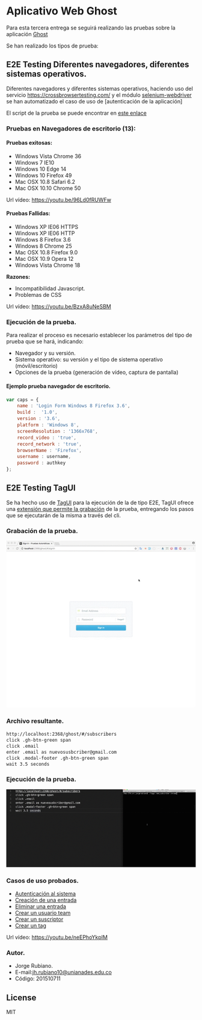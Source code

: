 # Aplicativo Web Ghost

Para esta tercera entrega se seguirá realizando las pruebas sobre la aplicación [Ghost]

Se han realizado los tipos de prueba:

## E2E Testing Diferentes navegadores, diferentes sistemas operativos.

Diferentes navegadores y diferentes sistemas operativos, haciendo uso del servicio https://crossbrowsertesting.com/ y 
el módulo [selenium-webdriver] se han automatizado el caso de uso de [autenticación de la aplicación]

El script de la prueba se puede encontrar en [este enlace]

### Pruebas en Navegadores de escritorio (13):

#### Pruebas exitosas:

* Windows Vista Chrome 36
* Windows 7 IE10
* Windows 10 Edge 14
* Windows 10 Firefox 49
* Mac OSX 10.8 Safari 6.2
* Mac OSX 10.10 Chrome 50

Url vídeo: https://youtu.be/96Ld0fRUWFw


#### Pruebas Fallidas:

* Windows XP IE06 HTTPS
* Windows XP IE06 HTTP
* Windows 8 Firefox 3.6
* Windows 8 Chrome 25
* Mac OSX 10.8 Firefox 9.0
* Mac OSX 10.9 Opera 12
* Windows Vista Chrome 18

**Razones:**

* Incompatibilidad Javascript.
* Problemas de CSS

Url vídeo: https://youtu.be/BzxA8uNeSBM


### Ejecución de la prueba.

Para realizar el proceso es necesario establecer los parámetros del tipo de prueba que se hará, indicando:

* Navegador y su versión.
* Sistema operativo: su versión y el tipo de sistema operativo (móvil/escritorio)
* Opciones de la prueba (generación de vídeo, captura de pantalla)

#### Ejemplo prueba navegador de escritorio.

```js
var caps = {
    name : 'Login Form Windows 8 Firefox 3.6',
    build :  '1.0',
    version : '3.6', 
    platform : 'Windows 8', 
    screenResolution : '1366x768',
    record_video : 'true',
    record_network : 'true',
    browserName : 'Firefox',
    username : username,
    password : authkey
};
```

## E2E Testing TagUI

Se ha hecho uso de [TagUI] para la ejecución de la de tipo E2E, TagUI ofrece una [extensión que permite la grabación] de la prueba, entregando los pasos que se ejecutarán de la misma a través del cli.

### Grabación de la prueba.

![tagui](https://github.com/jhrubiano10/pruebas_automaticas/blob/master/reporte_03/aplicativo_web/tagui/ejemplo_tagui.gif?raw=true)

### Archivo resultante.

```
http://localhost:2368/ghost/#/subscribers
click .gh-btn-green span
click .email
enter .email as nuevosusbcriber@gmail.com
click .modal-footer .gh-btn-green span
wait 3.5 seconds
```

### Ejecución de la prueba.

![taguicli](https://github.com/jhrubiano10/pruebas_automaticas/blob/master/reporte_03/aplicativo_web/tagui/nuevo_suscriptor.gif?raw=true)

### Casos de uso probados.

* [Autenticación al sistema]
* [Creación de una entrada]
* [Eliminar una entrada]
* [Crear un usuario team]
* [Crear un suscriptor]
* [Crear un tag]

Url vídeo: https://youtu.be/neEPhoYkpIM



### Autor.

* Jorge Rubiano.
* E-mail:jh.rubiano10@unianades.edu.co
* Código: 201510711


License
----
MIT

[Ghost]:https://ghost.org/es/
[selenium-webdriver]:https://www.npmjs.com/package/selenium-webdriver
[este enlace]:https://github.com/jhrubiano10/pruebas_automaticas/blob/master/reporte_03/aplicativo_web/crossbrowser/app.js#L48
[TagUI]:https://github.com/tebelorg/TagUI
[extensión que permite la grabación]:https://chrome.google.com/webstore/detail/tagui-web-automation/egdllmehgfgjebhlkjmcnhiocfcidnjk?hl=en-GB
[Autenticación al sistema]:https://github.com/jhrubiano10/pruebas_automaticas/blob/master/reporte_03/aplicativo_web/tagui/login
[Creación de una entrada]:https://github.com/jhrubiano10/pruebas_automaticas/blob/master/reporte_03/aplicativo_web/tagui/new_history
[Eliminar una entrada]:https://github.com/jhrubiano10/pruebas_automaticas/blob/master/reporte_03/aplicativo_web/tagui/delete_post
[Crear un usuario team]:https://github.com/jhrubiano10/pruebas_automaticas/blob/master/reporte_03/aplicativo_web/tagui/new_team
[Crear un suscriptor]:https://github.com/jhrubiano10/pruebas_automaticas/blob/master/reporte_03/aplicativo_web/tagui/new_subscriber
[Crear un tag]:https://github.com/jhrubiano10/pruebas_automaticas/blob/master/reporte_03/aplicativo_web/tagui/new_tag
